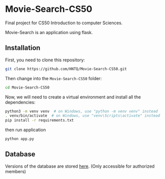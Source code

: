 # Movie-Search-CS50

Final project for CS50 Introduction to computer Sciences.

Movie-Search is an application using flask.

## Installation

First, you need to clone this repository:

```bash
git clone https://github.com/HNTQ/Movie-Search-CS50.git 
```
Then change into the `Movie-Search-CS50` folder:
```bash
cd Movie-Search-CS50 
```

Now, we will need to create a virtual environment and install all the dependencies:
```bash
python3 -m venv venv  # on Windows, use "python -m venv venv" instead
. venv/bin/activate  # on Windows, use "venv\Scripts\activate" instead
pip install -r requirements.txt
```

then run application
```bash
python app.py
```

## Database

Versions of the database are stored [here](https://drive.google.com/drive/folders/1HBSa8qETHNVWOOtPGPnlrb54g0_1akBr?usp=sharing). (Only accessible for authorized members)
